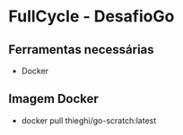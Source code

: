 # FullCycle - DesafioGo

## Ferramentas necessárias
- Docker

## Imagem Docker

- docker pull thieghi/go-scratch:latest
